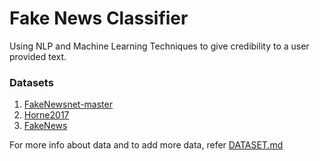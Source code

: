 # Fake News Classifier

Using NLP and Machine Learning Techniques to give credibility to a user provided text.

### Datasets

1.  [FakeNewsnet-master](https://github.com/KaiDMML/FakeNewsNet)
2.  [Horne2017](https://github.com/BenjaminDHorne/fakenewsdata1)
3.  [FakeNews](https://www.kaggle.com/c/fake-news/data)

For more info about data and to add more data, refer [DATASET.md](/DATASET.md)
